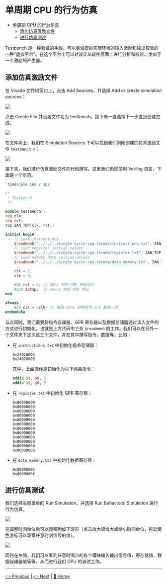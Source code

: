 # 单周期 CPU 的行为仿真

- [单周期 CPU 的行为仿真](#%e5%8d%95%e5%91%a8%e6%9c%9f-cpu-%e7%9a%84%e8%a1%8c%e4%b8%ba%e4%bb%bf%e7%9c%9f)
  - [添加仿真激励文件](#%e6%b7%bb%e5%8a%a0%e4%bb%bf%e7%9c%9f%e6%bf%80%e5%8a%b1%e6%96%87%e4%bb%b6)
  - [进行仿真测试](#%e8%bf%9b%e8%a1%8c%e4%bb%bf%e7%9c%9f%e6%b5%8b%e8%af%95)

Testbench 是一种验证的手段，可以看做模拟实际环境的输入激励和输出校验的一种“虚拟平台”。在这个平台上可以对设计从软件层面上进行分析和校验，类似于一个激励的产生器。

## 添加仿真激励文件

在 Vivado 文件树窗口上，点击 Add Sources，并选择 Add or create simulation sources：

![](https://i.loli.net/2019/09/02/gRXoulDAbhJpsfU.png)

点击 Create File 并设置文件名为 testbench，接下来一直选择下一步直到创建完成。

![](https://i.loli.net/2019/09/02/rxG2Kq3lCiR9Zpn.png)

在文件树上，我们在 Simulation Sources 下可以找到我们刚刚创建的仿真激励文件 `testbench.v`：

![](https://i.loli.net/2019/09/02/ThW6dMqiC5sH9Aw.png)

接下来，我们进行仿真激励文件的代码撰写。这里我们仍然使用 Verilog 语言，下面是一个示范。

```verilog
`timescale 1ns / 1ps

/*
 * Testbench
 */

module testbench();
reg clk;
reg rst;
top ZAN_TOP(clk, rst);

initial begin
    // Load instructions
    $readmemh("../../../single-cycle-cpu.tbcode/instructions.txt", ZAN_TOP.ZAN_INSTR_MEM.im);
    // Load register initial values
    $readmemh("../../../single-cycle-cpu.tbcode/register.txt", ZAN_TOP.ZAN_REG_FILE.gpr);
    // Load memory data initial values
    $readmemh("../../../single-cycle-cpu.tbcode/data_memory.txt", ZAN_TOP.ZAN_DATA_MEM.dm);

    rst = 1;
    clk = 0;

    #30 rst = 0; // 30ns 时刻 CPU 开始运行
    #500 $stop;  // 500ns 时刻 CPU 停止
end

always
    #20 clk = ~clk; // 每隔 20ns 时钟信号 clk 翻转一次
endmodule
```

与此同时，我们需要将指令存储器、GPR 寄存器以及数据存储器通过读入文件的方式进行初始化，也就是上方代码中三处 `$readmemh` 的工作。我们可以在另外一个文件夹下定义这三个文件，并在其中撰写指令、数据等。比如：

- 在 `instructions.txt` 中初始化指令存储器：

  ```
  0x24010005
  0x24020005
  ```

  其中，上面操作是初始化为以下两条指令：

  ```mips
  addiu $1, $0, 5
  addiu $2, $0, 5
  ```

- 在 `register.txt` 中初始化 GPR 寄存器：

  ```
  0x00000000
  0x00000000
  0x00000000
  0x00000000
  0x00000000
  0x00000000
  0x00000000
  0x00000000
  0x00000000
  0x00000000
  0x00000000
  0x00000000
  ```

- 在 `data_memory.txt` 中初始化数据寄存器：

  ```
  0x00000001
  0x0000000f
  ```

## 进行仿真测试

我们选择左侧菜单的 Run Simulation，并选择 Run Behavioral Simulation 进行行为仿真。

![](https://i.loli.net/2019/09/02/V2sNr8Gk9hqdFjZ.png)

在调整时间单位后可以观察到如下波形（点击放大镜增大或缩小时间单位，拖动黄色游标可以观察任意时刻信号的值）。

![](https://i.loli.net/2019/09/02/PXg2tShNECkIoO4.png)

同时在左侧，我们可以看到任意时间点的各个模块输入输出信号值，寄存器值、数据存储器值等等，从而进行我们 CPU 的调试工作。

---

[👈 Previous](./2-3_Verilog.md) | [👉 Next](.) | [🚩 Home](../README.md)